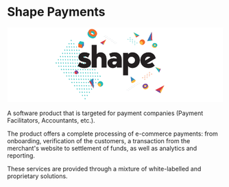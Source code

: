 # Shape Payments

![Logo](/profile/img/logo.png)

A software product that is targeted for payment companies (Payment Facilitators, Accountants, etc.). 

The product offers a complete processing of e-commerce payments: from onboarding, verification of the customers, 
a transaction from the merchant's website to settlement of funds, as well as analytics and reporting. 

These services are provided through a mixture of white-labelled and proprietary solutions.
